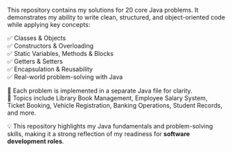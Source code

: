 This repository contains my solutions for 20 core Java problems. 
It demonstrates my ability to write clean, structured, and object-oriented code while applying key concepts:  

✅ Classes & Objects  
✅ Constructors & Overloading  
✅ Static Variables, Methods & Blocks  
✅ Getters & Setters  
✅ Encapsulation & Reusability  
✅ Real-world problem-solving with Java  

📌 Each problem is implemented in a separate Java file for clarity.  
📌 Topics include Library Book Management, Employee Salary System, Ticket Booking, Vehicle Registration, Banking Operations, Student Records, and more.  

💡 This repository highlights my Java fundamentals and problem-solving skills, making it a strong reflection of my readiness for **software development roles**.
